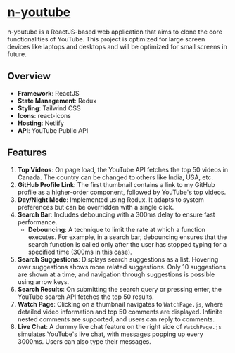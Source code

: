 # **[n-youtube](https://n-youtube.netlify.app)**

n-youtube is a ReactJS-based web application that aims to clone the core functionalities of YouTube. This project is optimized for large screen devices like laptops and desktops and will be optimized for small screens in future.

## Overview

- **Framework**: ReactJS
- **State Management**: Redux
- **Styling**: Tailwind CSS
- **Icons**: react-icons
- **Hosting**: Netlify
- **API**: YouTube Public API

## Features

1. **Top Videos**: On page load, the YouTube API fetches the top 50 videos in Canada. The country can be changed to others like India, USA, etc.
2. **GitHub Profile Link**: The first thumbnail contains a link to my GitHub profile as a higher-order component, followed by YouTube's top videos.
3. **Day/Night Mode**: Implemented using Redux. It adapts to system preferences but can be overridden with a single click.
4. **Search Bar**: Includes debouncing with a 300ms delay to ensure fast performance. 
   - **Debouncing**: A technique to limit the rate at which a function executes. For example, in a search bar, debouncing ensures that the search function is called only after the user has stopped typing for a specified time (300ms in this case).
5. **Search Suggestions**: Displays search suggestions as a list. Hovering over suggestions shows more related suggestions. Only 10 suggestions are shown at a time, and navigation through suggestions is possible using arrow keys.
6. **Search Results**: On submitting the search query or pressing enter, the YouTube search API fetches the top 50 results.
7. **Watch Page**: Clicking on a thumbnail navigates to `WatchPage.js`, where detailed video information and top 50 comments are displayed. Infinite nested comments are supported, and users can reply to comments.
8. **Live Chat**: A dummy live chat feature on the right side of `WatchPage.js` simulates YouTube's live chat, with messages popping up every 3000ms. Users can also type their messages.
